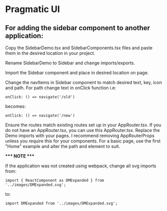 # Pragmatic UI
<h2>For adding the sidebar component to another application:</h2>

Copy the SidebarDemo.tsx and SidebarComponents.tsx files and paste them in the desired location in your project.

Rename SidebarDemo to Sidebar and change imports/exports.

Import the Sidebar component and place in desired location on page.

Change the navItems in Sidebar component to match desired text, key, icon and path.
For path change text in onClick function i.e:

    onClick: () => navigate('/old')
    
becomes:

    onClick: () => navigate('/new')
    
Ensure the routes match existing routes set up in your AppRouter.tsx.  If you do not have an AppRouter.tsx, you can use this AppRouter.tsx.
Replace the Demo imports with your pages.
I recommend removing AppRouterProps unless you require this for your components.
For a basic page, use the first "Home" example and alter the path and element to suit.


<b>*** NOTE ***</b>

If the application was not created using webpack, change all svg imports from:

    import { ReactComponent as DMExpanded } from '../images/DMExpanded.svg';

to:

    import DMExpanded from '../images/DMExpanded.svg';

